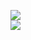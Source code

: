 [![](https://img.shields.io/badge/Made%20With-Github%20Spray-lightgrey.svg?style=for-the-badge&logo=github)](https://github.com/Annihil/github-spray#4866)  
[![](https://i.imgur.com/2DrTn0Z.gif)](https://github.com/Annihil/github-spray)